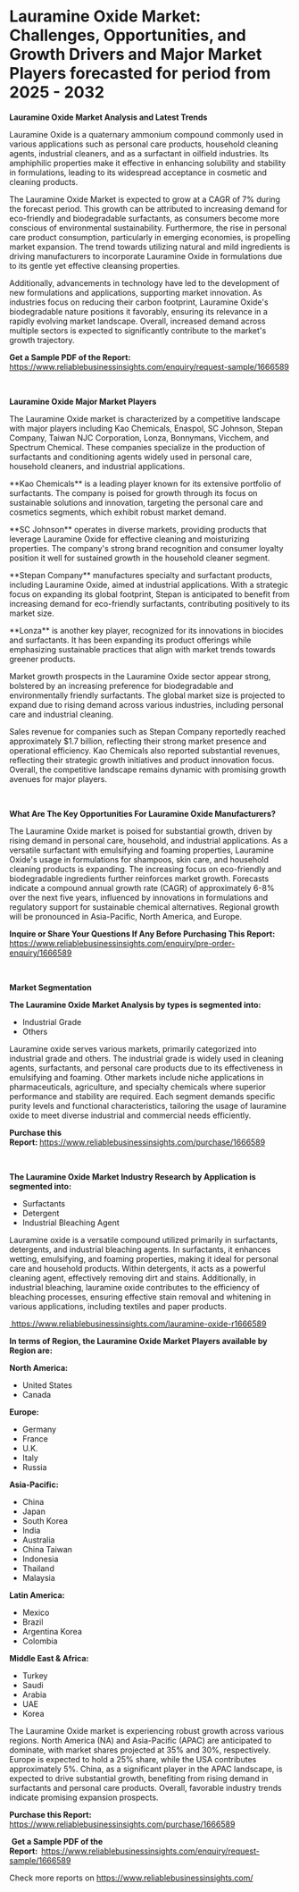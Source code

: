 <p><h1>Lauramine Oxide Market: Challenges, Opportunities, and Growth Drivers and Major Market Players forecasted for period from 2025 - 2032</h1></p><p><strong>Lauramine Oxide Market Analysis and Latest Trends</strong></p>
<p><p>Lauramine Oxide is a quaternary ammonium compound commonly used in various applications such as personal care products, household cleaning agents, industrial cleaners, and as a surfactant in oilfield industries. Its amphiphilic properties make it effective in enhancing solubility and stability in formulations, leading to its widespread acceptance in cosmetic and cleaning products.</p><p>The Lauramine Oxide Market is expected to grow at a CAGR of 7% during the forecast period. This growth can be attributed to increasing demand for eco-friendly and biodegradable surfactants, as consumers become more conscious of environmental sustainability. Furthermore, the rise in personal care product consumption, particularly in emerging economies, is propelling market expansion. The trend towards utilizing natural and mild ingredients is driving manufacturers to incorporate Lauramine Oxide in formulations due to its gentle yet effective cleansing properties.</p><p>Additionally, advancements in technology have led to the development of new formulations and applications, supporting market innovation. As industries focus on reducing their carbon footprint, Lauramine Oxide's biodegradable nature positions it favorably, ensuring its relevance in a rapidly evolving market landscape. Overall, increased demand across multiple sectors is expected to significantly contribute to the market's growth trajectory.</p></p>
<p><strong>Get a Sample PDF of the Report:&nbsp;</strong> <a href="https://www.reliablebusinessinsights.com/enquiry/request-sample/1666589?utm_campaign=3039&utm_medium=2&utm_source=Github&utm_content=ia&utm_term=06032025&utm_id=lauramine-oxide">https://www.reliablebusinessinsights.com/enquiry/request-sample/1666589</a></p>
<p>&nbsp;</p>
<p><strong>Lauramine Oxide Major Market Players</strong></p>
<p><p>The Lauramine Oxide market is characterized by a competitive landscape with major players including Kao Chemicals, Enaspol, SC Johnson, Stepan Company, Taiwan NJC Corporation, Lonza, Bonnymans, Vicchem, and Spectrum Chemical. These companies specialize in the production of surfactants and conditioning agents widely used in personal care, household cleaners, and industrial applications.</p><p>**Kao Chemicals** is a leading player known for its extensive portfolio of surfactants. The company is poised for growth through its focus on sustainable solutions and innovation, targeting the personal care and cosmetics segments, which exhibit robust market demand.</p><p>**SC Johnson** operates in diverse markets, providing products that leverage Lauramine Oxide for effective cleaning and moisturizing properties. The company's strong brand recognition and consumer loyalty position it well for sustained growth in the household cleaner segment.</p><p>**Stepan Company** manufactures specialty and surfactant products, including Lauramine Oxide, aimed at industrial applications. With a strategic focus on expanding its global footprint, Stepan is anticipated to benefit from increasing demand for eco-friendly surfactants, contributing positively to its market size.</p><p>**Lonza** is another key player, recognized for its innovations in biocides and surfactants. It has been expanding its product offerings while emphasizing sustainable practices that align with market trends towards greener products.</p><p>Market growth prospects in the Lauramine Oxide sector appear strong, bolstered by an increasing preference for biodegradable and environmentally friendly surfactants. The global market size is projected to expand due to rising demand across various industries, including personal care and industrial cleaning.</p><p>Sales revenue for companies such as Stepan Company reportedly reached approximately $1.7 billion, reflecting their strong market presence and operational efficiency. Kao Chemicals also reported substantial revenues, reflecting their strategic growth initiatives and product innovation focus. Overall, the competitive landscape remains dynamic with promising growth avenues for major players.</p></p>
<p>&nbsp;</p>
<p><strong>What Are The Key Opportunities For Lauramine Oxide Manufacturers?</strong></p>
<p><p>The Lauramine Oxide market is poised for substantial growth, driven by rising demand in personal care, household, and industrial applications. As a versatile surfactant with emulsifying and foaming properties, Lauramine Oxide's usage in formulations for shampoos, skin care, and household cleaning products is expanding. The increasing focus on eco-friendly and biodegradable ingredients further reinforces market growth. Forecasts indicate a compound annual growth rate (CAGR) of approximately 6-8% over the next five years, influenced by innovations in formulations and regulatory support for sustainable chemical alternatives. Regional growth will be pronounced in Asia-Pacific, North America, and Europe.</p></p>
<p><strong>Inquire or Share Your Questions If Any Before Purchasing This Report:</strong> <a href="https://www.reliablebusinessinsights.com/enquiry/pre-order-enquiry/1666589?utm_campaign=3039&utm_medium=2&utm_source=Github&utm_content=ia&utm_term=06032025&utm_id=lauramine-oxide">https://www.reliablebusinessinsights.com/enquiry/pre-order-enquiry/1666589</a></p>
<p>&nbsp;</p>
<p><strong>Market Segmentation</strong></p>
<p><strong>The Lauramine Oxide Market Analysis by types is segmented into:</strong></p>
<p><ul><li>Industrial Grade</li><li>Others</li></ul></p>
<p><p>Lauramine oxide serves various markets, primarily categorized into industrial grade and others. The industrial grade is widely used in cleaning agents, surfactants, and personal care products due to its effectiveness in emulsifying and foaming. Other markets include niche applications in pharmaceuticals, agriculture, and specialty chemicals where superior performance and stability are required. Each segment demands specific purity levels and functional characteristics, tailoring the usage of lauramine oxide to meet diverse industrial and commercial needs efficiently.</p></p>
<p><strong>Purchase this Report:&nbsp;</strong><a href="https://www.reliablebusinessinsights.com/purchase/1666589?utm_campaign=3039&utm_medium=2&utm_source=Github&utm_content=ia&utm_term=06032025&utm_id=lauramine-oxide">https://www.reliablebusinessinsights.com/purchase/1666589</a></p>
<p>&nbsp;</p>
<p><strong>The Lauramine Oxide Market Industry Research by Application is segmented into:</strong></p>
<p><ul><li>Surfactants</li><li>Detergent</li><li>Industrial Bleaching Agent</li></ul></p>
<p><p>Lauramine oxide is a versatile compound utilized primarily in surfactants, detergents, and industrial bleaching agents. In surfactants, it enhances wetting, emulsifying, and foaming properties, making it ideal for personal care and household products. Within detergents, it acts as a powerful cleaning agent, effectively removing dirt and stains. Additionally, in industrial bleaching, lauramine oxide contributes to the efficiency of bleaching processes, ensuring effective stain removal and whitening in various applications, including textiles and paper products.</p></p>
<p><a href="https://www.reliablebusinessinsights.com/lauramine-oxide-r1666589?utm_campaign=3039&utm_medium=2&utm_source=Github&utm_content=ia&utm_term=06032025&utm_id=lauramine-oxide">&nbsp;https://www.reliablebusinessinsights.com/lauramine-oxide-r1666589</a></p>
<p><strong>In terms of Region, the Lauramine Oxide Market Players available by Region are:</strong></p>
<p>
    <p> <strong> North America: </strong>
        <ul>
            <li>United States</li>
            <li>Canada</li>
        </ul>
        </p> 
    <p> <strong> Europe: </strong>
        <ul>
            <li>Germany</li>
            <li>France</li>
            <li>U.K.</li>
            <li>Italy</li>
            <li>Russia</li>
        </ul>
        </p> 
    <p> <strong> Asia-Pacific: </strong>
        <ul>
            <li>China</li>
            <li>Japan</li>
            <li>South Korea</li>
            <li>India</li>
            <li>Australia</li>
            <li>China Taiwan</li>
            <li>Indonesia</li>
            <li>Thailand</li>
            <li>Malaysia</li>
        </ul>
        </p> 
    <p> <strong> Latin America: </strong>
        <ul>
            <li>Mexico</li>
            <li>Brazil</li>
            <li>Argentina Korea</li>
            <li>Colombia</li>
        </ul>
        </p> 
    <p> <strong> Middle East & Africa: </strong>
        <ul>
            <li>Turkey</li>
            <li>Saudi</li>
            <li>Arabia</li>
            <li>UAE</li>
            <li>Korea</li>
        </ul>
    </p>
    </p>
<p><p>The Lauramine Oxide market is experiencing robust growth across various regions. North America (NA) and Asia-Pacific (APAC) are anticipated to dominate, with market shares projected at 35% and 30%, respectively. Europe is expected to hold a 25% share, while the USA contributes approximately 5%. China, as a significant player in the APAC landscape, is expected to drive substantial growth, benefiting from rising demand in surfactants and personal care products. Overall, favorable industry trends indicate promising expansion prospects.</p></p>
<p><strong>Purchase this Report: </strong><a href="https://www.reliablebusinessinsights.com/purchase/1666589?utm_campaign=3039&utm_medium=2&utm_source=Github&utm_content=ia&utm_term=06032025&utm_id=lauramine-oxide">https://www.reliablebusinessinsights.com/purchase/1666589</a></p>
<p>&nbsp;<strong>Get a Sample PDF of the Report:&nbsp;&nbsp;</strong><a href="https://www.reliablebusinessinsights.com/enquiry/request-sample/1666589?utm_campaign=3039&utm_medium=2&utm_source=Github&utm_content=ia&utm_term=06032025&utm_id=lauramine-oxide">https://www.reliablebusinessinsights.com/enquiry/request-sample/1666589</a></p>
<p><strong></strong></p>
<p>Check more reports on <a href="https://www.reliablebusinessinsights.com/?utm_campaign=3039&utm_medium=2&utm_source=Github&utm_content=ia&utm_term=06032025&utm_id=lauramine-oxide">https://www.reliablebusinessinsights.com/</a></p>